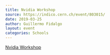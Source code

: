 ```yaml
---
title: Nvidia Workshop
source: https://indico.cern.ch/event/803015/
date: 2019-03-25
author: Guillermo Fidalgo
layout: event
categories: Schools
---
```

[Nvidia Workshop](https://indico.cern.ch/event/803015/)
